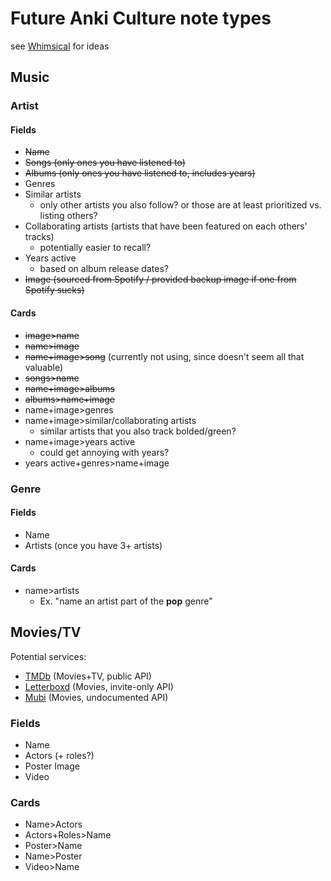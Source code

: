 # Future Anki Culture note types
see [Whimsical](https://whimsical.com/WKr5BEqNM9EgYW9nE76vvc) for ideas


## Music
### Artist
#### Fields
 * ~~Name~~
 * ~~Songs (only ones you have listened to)~~
 * ~~Albums (only ones you have listened to, includes years)~~
 * Genres
 * Similar artists
   * only other artists you also follow? or those are at least prioritized vs. listing others?
 * Collaborating artists (artists that have been featured on each others' tracks)
   * potentially easier to recall?
 * Years active
   * based on album release dates?
 * ~~Image (sourced from Spotify / provided backup image if one from Spotify sucks)~~

#### Cards
 * ~~image>name~~
 * ~~name>image~~
 * ~~name+image>song~~ (currently not using, since doesn't seem all that valuable)
 * ~~songs>name~~
 * ~~name+image>albums~~
 * ~~albums>name+image~~
 * name+image>genres
 * name+image>similar/collaborating artists
   * similar artists that you also track bolded/green?
 * name+image>years active
   * could get annoying with years?
 * years active+genres>name+image

### Genre
#### Fields
 * Name
 * Artists (once you have 3+ artists)

#### Cards
 * name>artists
   * Ex. "name an artist part of the **pop** genre"

## Movies/TV
Potential services:
* [TMDb](https://www.themoviedb.org/) (Movies+TV, public API)
* [Letterboxd](https://letterboxd.com/) (Movies, invite-only API)
* [Mubi](https://mubi.com/) (Movies, undocumented API)

### Fields
 * Name
 * Actors (+ roles?)
 * Poster Image
 * Video

### Cards
 * Name>Actors
 * Actors+Roles>Name
 * Poster>Name
 * Name>Poster
 * Video>Name 